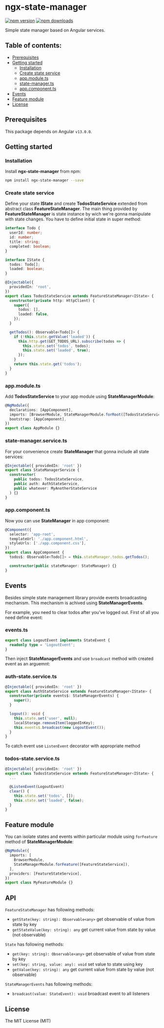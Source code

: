 # ngx-state-manager

[![npm version](https://badge.fury.io/js/ngx-state-manager.svg)](https://badge.fury.io/js/ngx-state-manager) [![npm downloads](https://img.shields.io/npm/dm/ngx-state-manager.svg)](https://www.npmjs.com/package/ngx-state-manager)

Simple state manager based on Angular services.

## Table of contents:

- [Prerequisites](#prerequisites)
- [Getting started](#getting-started)
  - [Installation](#installation)
  - [Create state service](#create-state-service)
  - [app.module.ts](#app.module.ts)
  - [state-manager.ts](#state-manager.ts)
  - [app.component.ts](#app.component.ts)
- [Events](#events)
- [Feature module](#feature-module)
- [License](#license)

## Prerequisites

This package depends on Angular `v13.0.0`.

## Getting started

### Installation

Install **ngx-state-manager** from npm:

```bash
npm install ngx-state-manager --save
```

### Create state service

Define your state **IState** and create **TodosStateService** extended from abstract class **FeatureStateManager**.
The main thing provided by **FeatureStateManager** is state instance by wich we're gonna manipulate with state changes.
You have to define initial state in super method:

```ts
interface Todo {
  userId: number;
  id: number;
  title: string;
  completed: boolean;
}

interface IState {
  todos: Todo[];
  loaded: boolean;
}

@Injectable({
  providedIn: 'root',
})
export class TodosStateService extends FeatureStateManager<IState> {
  constructor(private http: HttpClient) {
    super({
      todos: [],
      loaded: false,
    });
  }

  getTodos(): Observable<Todo[]> {
    if (!this.state.getValue('loaded')) {
      this.http.get(GET_TODOS_URL).subscribe(todos => {
        this.state.set('todos', todos);
        this.state.set('loaded', true);
      });
    }
    return this.state.get('todos');
  }
}
```

### app.module.ts

Add **TodosStateService** to your app module using **StateManagerModule**:

```ts
@NgModule({
  declarations: [AppComponent],
  imports: [BrowserModule, StateManagerModule.forRoot([TodosStateService])],
  bootstrap: [AppComponent],
})
export class AppModule {}
```

### state-manager.service.ts

For your convenience create **StateManager** that gonna include all state services:

```ts
@Injectable({ providedIn: 'root' })
export class StateManagerService {
  constructor(
    public todos: TodosStateService,
    public auth: AuthStateService,
    public whatever: MyAnotherStateService
  ) {}
}
```

### app.component.ts

Now you can use **StateManager** in app component:

```ts
@Component({
  selector: 'app-root',
  templateUrl: './app.component.html',
  styleUrls: ['./app.component.css'],
})
export class AppComponent {
  todos$: Observable<Todo[]> = this.stateManager.todos.getTodos();

  constructor(public stateManager: StateManager) {}
}
```

## Events

Besides simple state management library provide events broadcasting mechanism.
This mechanism is achived using **StateManagerEvents**.

For example, you need to clear todos after you've logged out. First of all you need define event:

### events.ts

```ts
export class LogoutEvent implements StateEvent {
  readonly type = 'LogoutEvent';
}
```

Then inject **StateManagerEvents** and use `broadcast` method with created event as an arguemnt:

### auth-state.service.ts

```ts
@Injectable({ providedIn: 'root' })
export class AuthStateService extends FeatureStateManager<IState> {
  constructor(private events$: StateManagerEvents) {
    super();
  }

  logout(): void {
    this.state.set('user', null);
    localStorage.removeItem(loggedInKey);
    this.events$.broadcast(new LogoutEvent());
  }
}
```

To catch event use `ListenEvent` decorator with appropriate method

### todos-state.service.ts

```ts
@Injectable({ providedIn: 'root' })
export class TodosStateService extends FeatureStateManager<IState> {
  ...

  @ListenEvent(LogoutEvent)
  clear() {
    this.state.set('todos', []);
    this.state.set('loaded', false);
  }
}

```

## Feature module

You can isolate states and events within particular module using `forFeature` method of **StateManagerModule**:

```ts
@NgModule({
  imports: [
    BrowserModule,
    StateManagerModule.forFeature([FeatureStateService]),
  ],
  providers: [FeatureStateService],
})
export class MyFeatureModule {}
```

## API

`FeatureStateManager` has following methods:

- `getState(key: string): Observable<any>` get observable of value from state by key
- `getStateValue(key: string): any` get current value from state by value (not observable)

`State` has following methods:

- `get(key: string): Observable<any>` get observable of value from state by key
- `set(key: string, value: any): void` set value to state using key
- `getValue(key: string): any` get current value from state by value (not observable)

`StateManagerEvents` has following methods:

- `broadcast(value: StateEvent): void` broadcast event to all listeners

## License

The MIT License (MIT)
